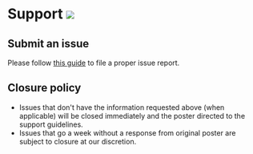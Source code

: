 # Support [![](https://isitmaintained.com/badge/resolution/portapps/vscode-portable.svg)](https://isitmaintained.com/project/portapps/vscode-portable)

## Submit an issue

Please follow [this guide](http://portapps.github.io/doc/reporting-issue/) to file a proper issue report.

## Closure policy

* Issues that don't have the information requested above (when applicable) will be closed immediately and the poster directed to the support guidelines.
* Issues that go a week without a response from original poster are subject to closure at our discretion.
